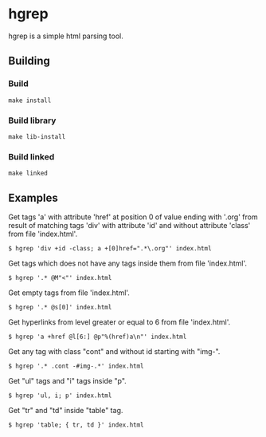 # hgrep

hgrep is a simple html parsing tool.

## Building

### Build

    make install

### Build library

    make lib-install

### Build linked

    make linked

## Examples
Get tags 'a' with attribute 'href' at position 0 of value ending with '.org' from result of matching tags 'div' with attribute 'id' and without attribute 'class' from file 'index.html'.

    $ hgrep 'div +id -class; a +[0]href=".*\.org"' index.html

Get tags which does not have any tags inside them from file 'index.html'.

    $ hgrep '.* @M"<"' index.html

Get empty tags from file 'index.html'.

    $ hgrep '.* @s[0]' index.html

Get hyperlinks from level greater or equal to 6 from file 'index.html'.

    $ hgrep 'a +href @l[6:] @p"%(href)a\n"' index.html

Get any tag with class "cont" and without id starting with "img-".

    $ hgrep '.* .cont -#img-.*' index.html

Get "ul" tags and "i" tags inside "p".

    $ hgrep 'ul, i; p' index.html

Get "tr" and "td" inside "table" tag.

    $ hgrep 'table; { tr, td }' index.html
